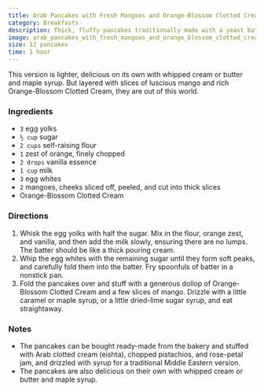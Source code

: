 ```yaml
---
title: Arab Pancakes with Fresh Mangoes and Orange-Blossom Clotted Cream
category: Breakfasts
description: Thick, fluffy pancakes traditionally made with a yeast batter, stuffed with Arab clotted cream, chopped pistachios, and rose-petal jam, and drizzled with syrup.
image: arab_pancakes_with_fresh_mangoes_and_orange_blossom_clotted_cream.jpg
size: 12 pancakes
time: 1 hour
---
```


 This version is lighter, delicious on its own with whipped cream or butter and maple syrup. But layered with slices of luscious mango and rich Orange-Blossom Clotted Cream, they are out of this world.
 
### Ingredients

* `3` egg yolks
* `½ cup` sugar
* `2 cups` self-raising flour
* `1` zest of orange, finely chopped
* `2 drops` vanilla essence
* `1 cup` milk
* `3` egg whites
* `2` mangoes, cheeks sliced off, peeled, and cut into thick slices
* Orange-Blossom Clotted Cream

### Directions

1. Whisk the egg yolks with half the sugar. Mix in the flour, orange zest, and vanilla, and then add the milk slowly, ensuring there are no lumps. The batter should be like a thick pouring cream.
2. Whip the egg whites with the remaining sugar until they form soft peaks, and carefully fold them into the batter. Fry spoonfuls of batter in a nonstick pan.
3. Fold the pancakes over and stuff with a generous dollop of Orange-Blossom Clotted Cream and a few slices of mango. Drizzle with a little caramel or maple syrup, or a little dried-lime sugar syrup, and eat straightaway.

### Notes

- The pancakes can be bought ready-made from the bakery and stuffed with Arab clotted cream (eishta), chopped pistachios, and rose-petal jam, and drizzled with syrup for a traditional Middle Eastern version.
- The pancakes are also delicious on their own with whipped cream or butter and maple syrup.